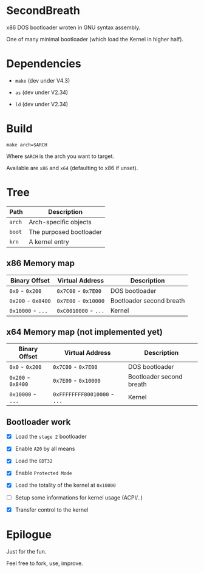 # SecondBreath

x86 DOS bootloader wroten in GNU syntax assembly.

One of many minimal bootloader (which load the Kernel in higher half).

# Dependencies

  * `make` (dev under V4.3)

  * `as` (dev under V2.34)

  * `ld` (dev under V2.34)

# Build

`make arch=$ARCH`

Where `$ARCH` is the arch you want to target.

Available are `x86` and `x64` (defaulting to x86 if unset).


# Tree

| Path     | Description             |
|----------|-------------------------|
| `arch`   | Arch-specific objects   |
| `boot`   | The purposed bootloader |
| `krn`    | A kernel entry          |


## x86 Memory map

| Binary Offset        | Virtual Address      | Description
|----------------------|----------------------|-------------
| `0x0` - `0x200`      | `0x7C00` - `0x7E00`  | DOS bootloader
| `0x200` - `0x8400`   | `0x7E00` - `0x10000` | Bootloader second breath
| `0x10000` - `...`    | `0xC0010000` - `...` | Kernel


## x64 Memory map (not implemented yet)

| Binary Offset        | Virtual Address              | Description
|----------------------|------------------------------|-------------
| `0x0` - `0x200`      | `0x7C00` - `0x7E00`          | DOS bootloader
| `0x200` - `0x8400`   | `0x7E00` - `0x10000`         | Bootloader second breath
| `0x10000` - `...`    | `0xFFFFFFFF80010000` - `...` | Kernel


## Bootloader work

- [X] Load the `stage 2` bootloader
- [X] Enable `A20` by all means
- [X] Load the `GDT32`
- [X] Enable `Protected Mode`
- [X] Load the totality of the kernel at `0x10000`
- [ ] Setup some informations for kernel usage (ACPI/..)
- [X] Transfer control to the kernel


# Epilogue

Just for the fun.

Feel free to fork, use, improve.